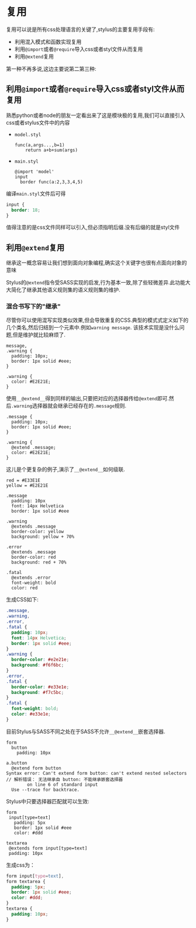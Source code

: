 # 复用

复用可以说是所有css处理语言的关键了,stylus的主要复用手段有:

+ 利用混入模式和函数实现复用
+ 利用`@import`或者`@require`导入css或者styl文件从而复用
+ 利用`@extend`复用

第一种不再多说,这边主要说第二第三种:

## 利用`@import`或者`@require`导入css或者styl文件从而复用

熟悉python或者node的朋友一定看出来了这是模块极的复用,我们可以直接引入css或者stylus文件中的内容

+ `model.styl`

  ```stylus
  func(a,args...,b=1)
      return a+b+sum(args)
  ```

+ `main.styl`

  ```stylus
  @import 'model'
  input
    border func(a:2,3,3,4,5)
  ```

编译`main.styl`文件后可得

```css
input {
  border: 18;
}
```

值得注意的是css文件同样可以引入,但必须指明后缀.没有后缀的就是styl文件

## 利用`@extend`复用

继承这一概念容易让我们想到面向对象编程,确实这个关键字也很有点面向对象的意味

Stylus的`@extend`指令受SASS实现的启发,行为基本一致,除了些轻微差异.此功能大大简化了继承其他语义规则集的语义规则集的维护.

### 混合书写下的"继承"

尽管你可以使用混写实现类似效果,但会导致重复的CSS.典型的模式式定义如下的几个类名,然后归结到一个元素中.例如`warning message`.
该技术实现是没什么问题,但是维护就比较麻烦了.

```stylus
message,
.warning {
  padding: 10px;
  border: 1px solid #eee;
}

.warning {
  color: #E2E21E;
}
```

使用`__@extend__`得到同样的输出,只要把对应的选择器传给`@extend`即可.然后`.warning`选择器就会继承已经存在的`.message`规则.

```stylus
.message {
  padding: 10px;
  border: 1px solid #eee;
}

.warning {
  @extend .message;
  color: #E2E21E;
}
```

这儿是个更复杂的例子,演示了`__@extend__`如何级联.

```stylus
red = #E33E1E
yellow = #E2E21E

.message
  padding: 10px
  font: 14px Helvetica
  border: 1px solid #eee

.warning
  @extends .message
  border-color: yellow
  background: yellow + 70%

.error
  @extends .message
  border-color: red
  background: red + 70%

.fatal
  @extends .error
  font-weight: bold
  color: red
```

生成CSS如下:

```css
.message,
.warning,
.error,
.fatal {
  padding: 10px;
  font: 14px Helvetica;
  border: 1px solid #eee;
}
.warning {
  border-color: #e2e21e;
  background: #f6f6bc;
}
.error,
.fatal {
  border-color: #e33e1e;
  background: #f7c5bc;
}
.fatal {
  font-weight: bold;
  color: #e33e1e;
}
```

目前Stylus与SASS不同之处在于SASS不允许`__@extend__`嵌套选择器.

```stylus
form
  button
    padding: 10px

a.button
  @extend form button
Syntax error: Can't extend form button: can't extend nested selectors
// 解析错误： 无法继承自 button: 不能继承嵌套选择器
        on line 6 of standard input
  Use --trace for backtrace.
```

Stylus中只要选择器匹配就可以生效:

```stylus
form
 input[type=text]
   padding: 5px
   border: 1px solid #eee
   color: #ddd

textarea
 @extends form input[type=text]
 padding: 10px

```

生成css为：

```css
form input[type=text],
form textarea {
  padding: 5px;
  border: 1px solid #eee;
  color: #ddd;
}
textarea {
  padding: 10px;
}
```
